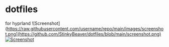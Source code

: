 # dotfiles
for hyprland
![Screenshot]([https://raw.githubusercontent.com/username/repo/main/images/screenshot.png](https://github.com/StinkyBeaver/dotfiles/blob/main/screenshot.png)
![Screenshot]([https://raw.githubusercontent.com/username/repo/main/images/screenshot.png)](https://github.com/StinkyBeaver/dotfiles/blob/main/screenshot2.png)

